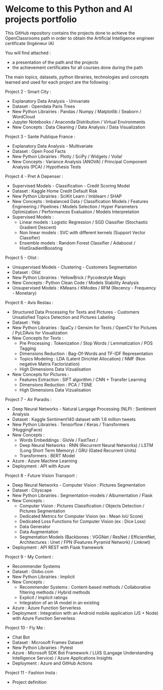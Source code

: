 # Welcome to this Python and AI projects portfolio

This GitHub repository contains the projects done to achieve the OpenClassrooms path in order to obtain the Artificial Intelligence engineer certificate (Ingénieur IA)

You will find attached :
- a presentation of the path and the projects
- the achievement certificates for all courses done during the path

The main topics, datasets, python librairies, technologies and concepts learned and used for each project are the following :

Project 2 - Smart City :
- Explanatory Data Analysis - Univariate
- Dataset : Opendata Paris Trees
- New Python Librairies : Pandas / Numpy / Matplotlib / Seaborn / WordCloud
- Jupyter Notebooks / Anaconda Distribution / Virtual Environments
- New Concepts : Data Cleaning / Data Analysis / Data Visualization

Project 3 - Sante Publique France :
- Explanatory Data Analysis - Multivariate
- Dataset : Open Food Facts
- New Python Librairies : Plotly / SciPy / Widgets / Voila!
- New Concepts : Variance Analysis (ANOVA) / Principal Component Analysis (PCA) / Hypothesis Tests

Project 4 - Pret A Depenser :
- Supervised Models - Classification - Credit Scoring Model 
- Dataset : Kaggle Home Credit Default Risk
- New Python Librairies : SciKit Learn / Imblearn / SHAP
- New Concepts : Imbalanced Data / Classification Models / Features Engineering / Pipelines / Models Selection / Hyper Parameters Optimization / Performances Evaluation / Models Interpretation
- Supervised Models : 
   + Linear models : Logistic Regression / SGD Classifier (Stochastic Gradient Descent)
   + Non linear models : SVC with different kernels (Support Vector Classifier) 
   + Ensemble models : Random Forest Classifier / Adaboost / HistGradientBoosting 

Project 5 - Olist :
- Unsupervised Models - Clustering - Customers Segmentation
- Dataset : Olist
- New Python Librairies : YellowBrick / Pycodestyle Magic
- New Concepts : Python Clean Code / Models Stability Analysis
- Unsupervised Models : KMeans / KModes / RFM (Recency - Frequency - Monetary)

Project 6 - Avis Restau :
- Structured Data Processing for Texts and Pictures - Customers Unsatisfied Topics Detection and Pictures Labeling
- Dataset : Yelp
- New Python Librairies : SpaCy / Gensim for Texts / OpenCV for Pictures / PyLDAvis for Visualization
- New Concepts for Texts : 
   + Pre Processing : Tokenization / Stop Words / Lemmatization / POS Tagging
   + Dimensions Reduction : Bag-Of-Words and TF-IDF Representation
   + Topics Modeling : LDA (Latent Dirichlet Allocation) / NMF (Non negative Matrix Factorization)
   + High Dimensions Data Vizualisation
- New Concepts for Pictures : 
   + Features Extraction : SIFT algorithm / CNN + Transfer Learning
   + Dimensions Reduction : PCA / TSNE
   + High Dimensions Data Vizualisation

Project 7 - Air Paradis :
- Deep Neural Networks - Natural Langage Processing (NLP) : Sentiment Analysis
- Dataset : Kaggle Sentiment140 dataset with 1.6 million tweets
- New Python Librairies : Tensorflow / Keras / Transformers (HuggingFace)
- New Concepts : 
   + Words Embeddings : GloVe / FastText / 
   + Deep Neural Networks : RNN (Recurrent Neural Networks) / LSTM (Long Short Term Memory) / GRU (Gated Recurrent Units)
   + Transformers : BERT Model
- Azure : Azure Machine Learning
- Deployment : API with Azure

Project 8 - Future Vision Transport :
- Deep Neural Networks - Computer Vision : Pictures Segmentation
- Dataset : Cityscape
- New Python Librairies : Segmentation-models / Albumentation / Flask
- New Concepts : 
   + Computer Vision : Pictures Classification / Objects Detection / Pictures Segmentation
   + Dedicated Metrics for Computer Vision (ex : Mean IoU Score)
   + Dedicated Loss Functions for Computer Vision (ex : Dice Loss)
   + Data Generator
   + Data Augmentation
   + Segmentation Models (Backbones : VGGNet / ResNet / EfficientNet, Architectures : Unet / FPN (Features Pyramid Network) / Linknet)
- Deployment : API REST with Flask framework

Project 9 - My Content :
- Recommender Systems
- Dataset : Globo.com
- New Python Librairies : Implicit
- New Concepts : 
   + Recommender Systems : Content-based methods / Collaborative filtering methods / Hybrid methods
   + Explicit / Implicit ratings
   + Integration of an IA model in an existing 
- Azure : Azure Function Serverless
- Deployment : Integration with an Android mobile application (JS + Node) with Azure Function Serverless
 
Project 10 - Fly Me :
- Chat Bot
- Dataset : Microsoft Frames Dataset
- New Python Librairies : Pytest
- Azure : Microsoft SDK Bot Framework / LUIS (Langage Understanding Intelligence Service) / Azure Applications Insights
- Deployment : Azure and GitHub Actions


Project 11 - Fashion Insta :
- Project definition
